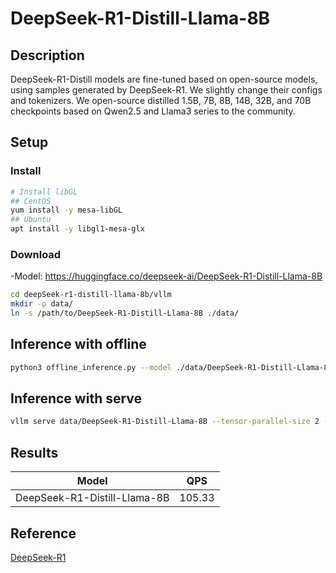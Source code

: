 # DeepSeek-R1-Distill-Llama-8B

## Description

DeepSeek-R1-Distill models are fine-tuned based on open-source models, using samples generated by
DeepSeek-R1. We slightly change their configs and tokenizers.  We open-source distilled 1.5B, 7B,
8B, 14B, 32B, and 70B checkpoints based on Qwen2.5 and Llama3 series to the community.

## Setup

### Install

```bash
# Install libGL
## CentOS
yum install -y mesa-libGL
## Ubuntu
apt install -y libgl1-mesa-glx
```

### Download

-Model: <https://huggingface.co/deepseek-ai/DeepSeek-R1-Distill-Llama-8B>

```bash
cd deepSeek-r1-distill-llama-8b/vllm
mkdir -p data/
ln -s /path/to/DeepSeek-R1-Distill-Llama-8B ./data/
```

## Inference with offline

```bash
python3 offline_inference.py --model ./data/DeepSeek-R1-Distill-Llama-8B --max-tokens 256 -tp 1 --temperature 0.0 --max-model-len 3096
```

## Inference with serve

```bash
vllm serve data/DeepSeek-R1-Distill-Llama-8B --tensor-parallel-size 2 --max-model-len 32768 --enforce-eager --trust-remote-code
```

## Results

| Model                        | QPS    |
|------------------------------|--------|
| DeepSeek-R1-Distill-Llama-8B | 105.33 |

## Reference

[DeepSeek-R1](https://github.com/deepseek-ai/DeepSeek-R1)
